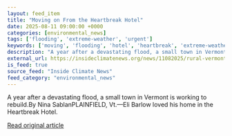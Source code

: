 ```yaml
---
layout: feed_item
title: "Moving on From the Heartbreak Hotel"
date: 2025-08-11 09:00:00 +0000
categories: [environmental_news]
tags: ['flooding', 'extreme-weather', 'urgent']
keywords: ['moving', 'flooding', 'hotel', 'heartbreak', 'extreme-weather', 'urgent']
description: "A year after a devastating flood, a small town in Vermont is working to rebuild"
external_url: https://insideclimatenews.org/news/11082025/rural-vermont-rebuilds-after-devastating-flood/
is_feed: true
source_feed: "Inside Climate News"
feed_category: "environmental_news"
---
```


A year after a devastating flood, a small town in Vermont is working to rebuild.By Nina SablanPLAINFIELD, Vt.—Eli Barlow loved his home in the Heartbreak Hotel.&nbsp;

[Read original article](https://insideclimatenews.org/news/11082025/rural-vermont-rebuilds-after-devastating-flood/)
